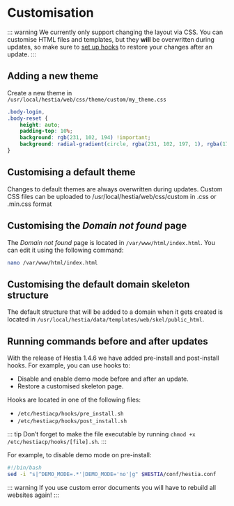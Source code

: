 # Customisation

::: warning
We currently only support changing the layout via CSS. You can customise HTML files and templates, but they **will** be overwritten during updates, so make sure to [set up hooks](#running-commands-before-and-after-updates) to restore your changes after an update.
:::

## Adding a new theme

Create a new theme in `/usr/local/hestia/web/css/theme/custom/my_theme.css`

```css
.body-login,
.body-reset {
	height: auto;
	padding-top: 10%;
	background: rgb(231, 102, 194) !important;
	background: radial-gradient(circle, rgba(231, 102, 197, 1), rgba(174, 43, 177, 1)) !important;
}
```

## Customising a default theme

Changes to default themes are always overwritten during updates. Custom CSS files can be uploaded to /usr/local/hestia/web/css/custom in .css or .min.css format

## Customising the _Domain not found_ page

The _Domain not found_ page is located in `/var/www/html/index.html`. You can edit it using the following command:

```bash
nano /var/www/html/index.html
```

## Customising the default domain skeleton structure

The default structure that will be added to a domain when it gets created is located in `/usr/local/hestia/data/templates/web/skel/public_html`.

## Running commands before and after updates

With the release of Hestia 1.4.6 we have added pre-install and post-install hooks. For example, you can use hooks to:

- Disable and enable demo mode before and after an update.
- Restore a customised skeleton page.

Hooks are located in one of the following files:

- `/etc/hestiacp/hooks/pre_install.sh`
- `/etc/hestiacp/hooks/post_install.sh`

::: tip
Don’t forget to make the file executable by running `chmod +x /etc/hestiacp/hooks/[file].sh`.
:::

For example, to disable demo mode on pre-install:

```bash /etc/hestiacp/hooks/pre_install.sh
#!/bin/bash
sed -i "s|^DEMO_MODE=.*'|DEMO_MODE='no'|g" $HESTIA/conf/hestia.conf
```

::: warning
If you use custom error documents you will have to rebuild all websites again!
:::

